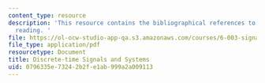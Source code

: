 ```yaml
---
content_type: resource
description: 'This resource contains the bibliographical references to the course
  reading. '
file: https://ol-ocw-studio-app-qa.s3.amazonaws.com/courses/6-003-signals-and-systems-fall-2011/0796335e73242b2fe1ab999a2a009113_MIT6_003F11_back.pdf
file_type: application/pdf
resourcetype: Document
title: Discrete-time Signals and Systems
uid: 0796335e-7324-2b2f-e1ab-999a2a009113
---
```

